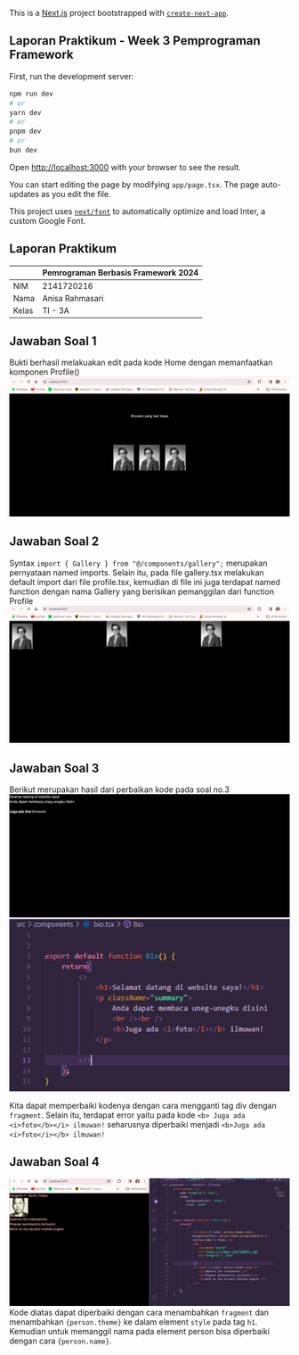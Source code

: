 This is a [Next.js](https://nextjs.org/) project bootstrapped with [`create-next-app`](https://github.com/vercel/next.js/tree/canary/packages/create-next-app).

## Laporan Praktikum - Week 3 Pemprograman Framework

First, run the development server:

```bash
npm run dev
# or
yarn dev
# or
pnpm dev
# or
bun dev
```

Open [http://localhost:3000](http://localhost:3000) with your browser to see the result.

You can start editing the page by modifying `app/page.tsx`. The page auto-updates as you edit the file.

This project uses [`next/font`](https://nextjs.org/docs/basic-features/font-optimization) to automatically optimize and load Inter, a custom Google Font.


## Laporan Praktikum

|  | Pemrograman Berbasis Framework 2024 |
|--|--|
| NIM |  2141720216|
| Nama |  Anisa Rahmasari |
| Kelas | TI - 3A |

## Jawaban Soal 1
Bukti berhasil melakuakan edit pada kode Home dengan memanfaatkan komponen Profile()
![alt text](image-4.png)
<!-- ![alt text](asset-report/01.png) -->

## Jawaban Soal 2
Syntax `import { Gallery } from "@/components/gallery";` merupakan pernyataan named imports. Selain itu, pada file gallery.tsx melakukan default import dari file profile.tsx, kemudian di file ini juga terdapat named function dengan nama Gallery yang berisikan pemanggilan dari function Profile
![alt text](image-3.png)

## Jawaban Soal 3
Berikut merupakan hasil dari perbaikan kode pada soal no.3
![alt text](image-5.png)
![alt text](image-6.png)

Kita dapat memperbaiki kodenya dengan cara mengganti tag div dengan `fragment`. Selain itu, terdapat error yaitu pada kode `<b> Juga ada <i>foto</b></i> ilmuwan!` seharusnya diperbaiki menjadi `<b>Juga ada <i>foto</i></b> ilmuwan!`



## Jawaban Soal 4
![alt text](image-7.png)
Kode diatas dapat diperbaiki dengan cara menambahkan `fragment` dan menambahkan `{person.theme}` ke dalam element `style` pada tag `h1`. Kemudian untuk memanggil nama pada element person bisa diperbaiki dengan cara `{person.name}`.